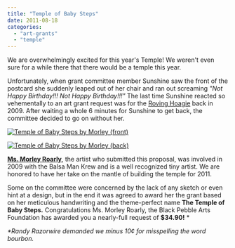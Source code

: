 ```yaml
---
title: "Temple of Baby Steps"
date: 2011-08-18
categories: 
  - "art-grants"
  - "temple"
---
```


We are overwhelmingly excited for this year's Temple! We weren't even sure for a while there that there would be a temple this year.

Unfortunately, when grant committee member Sunshine saw the front of the postcard she suddenly leaped out of her chair and ran out screaming _"Not Happy Birthday!!! Not Happy Birthday!!!"_ The last time Sunshine reacted so vehementally to an art grant request was for the [Roving Hoagie](http://balsaman.org/2009/08/tiny-art-grant-award-the-roving-hoagie/) back in 2009. After waiting a whole 6 minutes for Sunshine to get back, the committee decided to go on without her.

[![Temple of Baby Steps by Morley (front)](/images/CCI00000.jpg "Temple of Baby Steps by Morley (front)")](http://balsaman.org/wp-content/uploads/2011/08/CCI00000.jpg)

[![Temple of Baby Steps by Morley (back)](/images/CCI00001.jpg "Temple of Baby Steps by Morley (back)")](http://balsaman.org/wp-content/uploads/2011/08/CCI00001.jpg)

**[Ms. Morley Roarly](https://twitter.com/#!/morleyroarly)**, the artist who submitted this proposal, was involved in 2009 with the Balsa Man Krew and is a well recognized tiny artist. We are honored to have her take on the mantle of building the temple for 2011.

Some on the committee were concerned by the lack of any sketch or even hint at a design, but in the end it was agreed to award her the grant based on her meticulous handwriting and the theme-perfect name **The Temple of Baby Steps.** Congratulations Ms. Morley Roarly, the Black Pebble Arts Foundation has awarded you a nearly-full request of **$34.90!** \*

_\*Randy Razorwire demanded we minus 10¢ for misspelling the word bourbon._
